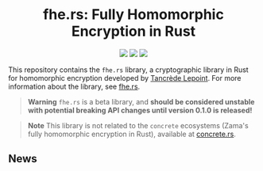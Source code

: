 <h1 align="center">fhe.rs: Fully Homomorphic Encryption in Rust</h1>
<p align="center">
<a href="https://github.com/tlepoint/fhe.rs/actions/workflows/rust.yml"><img src="https://github.com/tlepoint/fhe.rs/actions/workflows/rust.yml/badge.svg?branch=main"/></a>
<a href="https://opensource.org/licenses/MIT"><img src="https://img.shields.io/badge/License-MIT-yellow.svg"/></a>
<a href="https://codecov.io/gh/tlepoint/fhe.rs"><img src="https://codecov.io/gh/tlepoint/fhe.rs/branch/main/graph/badge.svg?token=LCBSDMB5NS"/></a>
</p>

This repository contains the `fhe.rs` library, a cryptographic library in Rust for homomorphic encryption developed by [Tancrède Lepoint](https://tancre.de). For more information about the library, see [fhe.rs](https://fhe.rs).

> **Warning**
> `fhe.rs` is a beta library, and **should be considered unstable with potential breaking API changes until version 0.1.0 is released!**

> **Note**
> This library is not related to the `concrete` ecosystems (Zama's fully homomorphic encryption in Rust), available at [concrete.rs](https://concrete.rs).

## News
